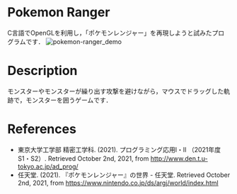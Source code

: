# Pokemon Ranger
C言語でOpenGLを利用し，「ポケモンレンジャー」を再現しようと試みたプログラムです．
![pokemon-ranger_demo](https://user-images.githubusercontent.com/88654010/135710125-4b3bc38e-d64f-4d10-810e-bf7253e23388.gif)
# Description
モンスターやモンスターが繰り出す攻撃を避けながら，マウスでドラッグした軌跡で，モンスターを囲うゲームです．
# References
- 東京大学工学部 精密工学科. (2021). プログラミング応用Ⅰ・Ⅱ （2021年度 S1・S2）. Retrieved October 2nd, 2021, from http://www.den.t.u-tokyo.ac.jp/ad_prog/
- 任天堂. (2021). 『ポケモンレンジャー』の世界 - 任天堂. Retrieved October 2nd, 2021, from https://www.nintendo.co.jp/ds/argj/world/index.html
